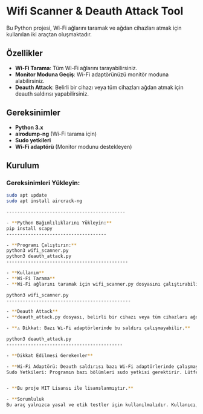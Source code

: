 # Wifi Scanner & Deauth Attack Tool

Bu Python projesi, Wi-Fi ağlarını taramak ve ağdan cihazları atmak için kullanılan iki araçtan oluşmaktadır.

## Özellikler

- **Wi-Fi Tarama**: Tüm Wi-Fi ağlarını tarayabilirsiniz.
- **Monitor Moduna Geçiş**: Wi-Fi adaptörünüzü monitör moduna alabilirsiniz.
- **Deauth Attack**: Belirli bir cihazı veya tüm cihazları ağdan atmak için deauth saldırısı yapabilirsiniz.

## Gereksinimler

- **Python 3.x**
- **airodump-ng** (Wi-Fi tarama için)
- **Sudo yetkileri**
- **Wi-Fi adaptörü** (Monitor modunu destekleyen)

## Kurulum

### Gereksinimleri Yükleyin:

```bash
sudo apt update
sudo apt install aircrack-ng

--------------------------------------------

- **Python Bağımlılıklarını Yükleyin:**
pip install scapy
-------------------------------------

- **Programı Çalıştırın:**
python3 wifi_scanner.py
python3 deauth_attack.py
---------------------------------------------

- **Kullanım**
- **Wi-Fi Tarama**
- **Wi-Fi ağlarını taramak için wifi_scanner.py dosyasını çalıştırabilirsiniz:**

python3 wifi_scanner.py
----------------------------------------------

- **Deauth Attack**
- **deauth_attack.py dosyası, belirli bir cihazı veya tüm cihazları ağdan atmak için kullanılır.**

- **⚠️ Dikkat: Bazı Wi-Fi adaptörlerinde bu saldırı çalışmayabilir.**

python3 deauth_attack.py
-------------------------------------------

- **Dikkat Edilmesi Gerekenler**

- **Wi-Fi Adaptörü: Deauth saldırısı bazı Wi-Fi adaptörlerinde çalışmayabilir. Monitor modunu destekleyen bir adaptör kullanmanız gerekmektedir.
Sudo Yetkileri: Programın bazı bölümleri sudo yetkisi gerektirir. Lütfen çalıştırmadan önce gerekli izinlere sahip olduğunuzdan emin olun.**


- **Bu proje MIT Lisansı ile lisanslanmıştır.**

- **Sorumluluk
Bu araç yalnızca yasal ve etik testler için kullanılmalıdır. Kullanıcı, yazılımı sadece kendisinin yetkilendirilmiş olduğu ağlarda ve cihazlarda kullanmakla sorumludur. İzinsiz ağlara veya cihazlara saldırmak, yasalarla cezalandırılabilir bir suçtur. Bu yazılımın kötüye kullanımından kaynaklanan tüm sorumluluk kullanıcıya aittir. 🚫**
